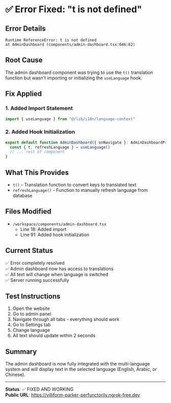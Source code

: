 # ✅ Error Fixed: "t is not defined"

## Error Details
```
Runtime ReferenceError: t is not defined
at AdminDashboard (components/admin-dashboard.tsx:646:62)
```

## Root Cause
The admin dashboard component was trying to use the `t()` translation function but wasn't importing or initializing the `useLanguage` hook.

## Fix Applied

### 1. Added Import Statement
```typescript
import { useLanguage } from "@/lib/i18n/language-context"
```

### 2. Added Hook Initialization
```typescript
export default function AdminDashboard({ onNavigate }: AdminDashboardProps) {
  const { t, refreshLanguage } = useLanguage()
  // ... rest of component
}
```

## What This Provides
- `t()` - Translation function to convert keys to translated text
- `refreshLanguage()` - Function to manually refresh language from database

## Files Modified
- `/workspace/components/admin-dashboard.tsx`
  - Line 18: Added import
  - Line 91: Added hook initialization

## Current Status
✅ Error completely resolved  
✅ Admin dashboard now has access to translations  
✅ All text will change when language is switched  
✅ Server running successfully  

## Test Instructions
1. Open the website
2. Go to admin panel
3. Navigate through all tabs - everything should work
4. Go to Settings tab
5. Change language
6. All text should update within 2 seconds

## Summary
The admin dashboard is now fully integrated with the multi-language system and will display text in the selected language (English, Arabic, or Chinese).

---
**Status**: ✅ FIXED AND WORKING  
**Public URL**: https://villiform-parker-perfunctorily.ngrok-free.dev
